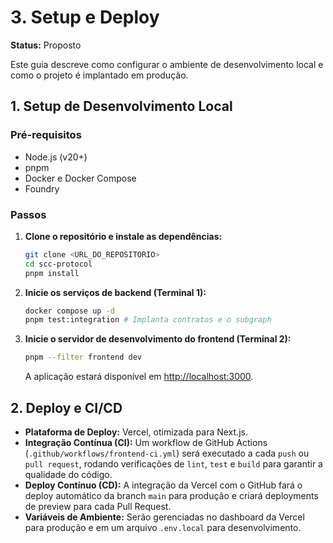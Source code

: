 # 3. Setup e Deploy

**Status:** Proposto

Este guia descreve como configurar o ambiente de desenvolvimento local e como o projeto é implantado em produção.

## 1. Setup de Desenvolvimento Local

### Pré-requisitos

-   Node.js (v20+)
-   pnpm
-   Docker e Docker Compose
-   Foundry

### Passos

1.  **Clone o repositório e instale as dependências:**

    ```bash
    git clone <URL_DO_REPOSITORIO>
    cd scc-protocol
    pnpm install
    ```

2.  **Inicie os serviços de backend (Terminal 1):**

    ```bash
    docker compose up -d
    pnpm test:integration # Implanta contratos e o subgraph
    ```

3.  **Inicie o servidor de desenvolvimento do frontend (Terminal 2):**

    ```bash
    pnpm --filter frontend dev
    ```

    A aplicação estará disponível em [http://localhost:3000](http://localhost:3000).

## 2. Deploy e CI/CD

-   **Plataforma de Deploy:** Vercel, otimizada para Next.js.
-   **Integração Contínua (CI):** Um workflow de GitHub Actions (`.github/workflows/frontend-ci.yml`) será executado a cada `push` ou `pull request`, rodando verificações de `lint`, `test` e `build` para garantir a qualidade do código.
-   **Deploy Contínuo (CD):** A integração da Vercel com o GitHub fará o deploy automático da branch `main` para produção e criará deployments de preview para cada Pull Request.
-   **Variáveis de Ambiente:** Serão gerenciadas no dashboard da Vercel para produção e em um arquivo `.env.local` para desenvolvimento.
